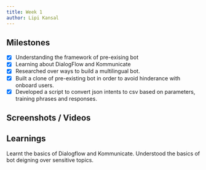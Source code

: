 ```yaml
---
title: Week 1
author: Lipi Kansal  
---
```


## Milestones

- [x] Understanding the framework of pre-exising bot
- [x] Learning about DialogFlow and Kommunicate
- [x] Researched over ways to build a multilingual bot.
- [x] Built a clone of pre-existing bot in order to avoid hinderance with onboard users.
- [x] Developed a script to convert json intents to csv based on parameters, training phrases and responses.

## Screenshots / Videos 

## Learnings
Learnt the basics of Dialogflow and Kommunicate. Understood the basics of bot deigning over sensitive topics.
